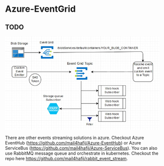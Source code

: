 # Azure-EventGrid

## TODO



<img src="Architecture.jpg" />


There are other events streaming solutions in azure. Checkout Azure EventHub (https://github.com/mail4hafij/Azure-EventHub) or Azure ServiceBus (https://github.com/mail4hafij/Azure-ServiceBus). You can also use RabbitMQ message queue and orchestrate in kubernetes. Checkout the repo here https://github.com/mail4hafij/rabbit_event_stream.
